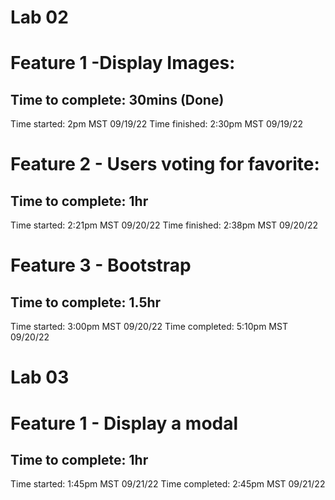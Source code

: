 # Lab 02

# Feature 1 -Display Images:

## Time to complete: 30mins (Done)

Time started: 2pm MST 09/19/22
Time finished: 2:30pm MST 09/19/22

# Feature 2 - Users voting for favorite:

## Time to complete: 1hr

Time started: 2:21pm MST 09/20/22
Time finished: 2:38pm MST 09/20/22

# Feature 3 - Bootstrap

## Time to complete: 1.5hr

Time started: 3:00pm MST 09/20/22
Time completed: 5:10pm MST 09/20/22

# Lab 03

# Feature 1 - Display a modal

## Time to complete: 1hr

Time started: 1:45pm MST 09/21/22
Time completed: 2:45pm MST 09/21/22